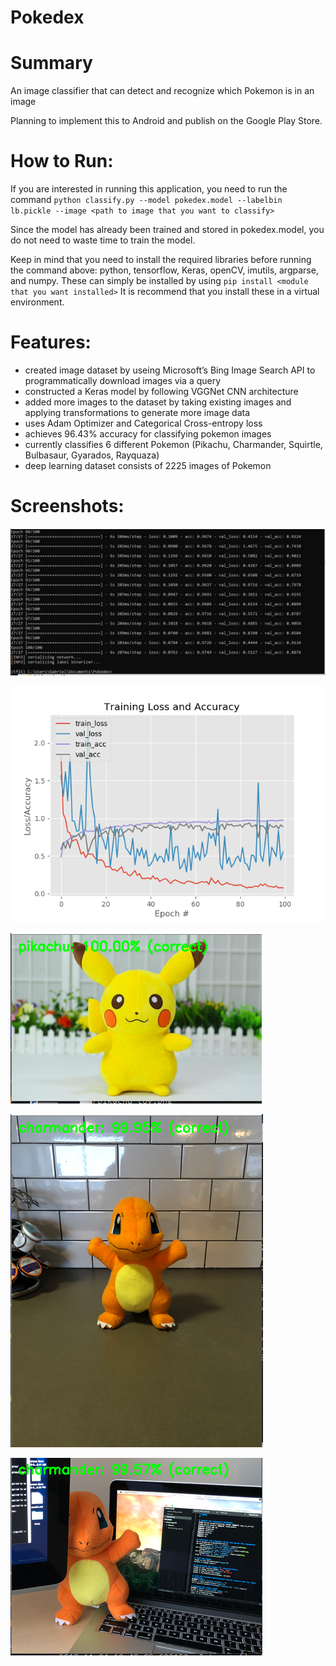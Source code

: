 # Pokedex

# Summary
An image classifier that can detect and recognize which Pokemon is in an image

Planning to implement this to Android and publish on the Google Play Store.

# How to Run:
If you are interested in running this application, you need to run the command 
`python classify.py --model pokedex.model --labelbin lb.pickle --image <path to image that you want to classify>`

Since the model has already been trained and stored in pokedex.model, you do not need to waste time to train the model.

Keep in mind that you need to install the required libraries before running the command above: python, tensorflow, Keras, openCV, imutils, argparse, and numpy. These can simply be installed by using `pip install <module that you want installed>`
It is recommend that you install these in a virtual environment.

# Features:
- created image dataset by useing Microsoft’s Bing Image Search API to programmatically download images via a query
- constructed a Keras model by following VGGNet CNN architecture
- added more images to the dataset by taking existing images and applying transformations to generate more image data
- uses Adam Optimizer and Categorical Cross-entropy loss
- achieves 96.43% accuracy for classifying pokemon images
- currently classifies 6 different Pokemon (Pikachu, Charmander, Squirtle, Bulbasaur, Gyarados, Rayquaza)
- deep learning dataset consists of 2225 images of Pokemon

# Screenshots:
![Alt text](/screenshots/train.PNG)

![Alt text](/screenshots/plot.png)

![Alt text](/screenshots/pikachu.PNG)

![Alt text](/screenshots/charmander.PNG)

![Alt text](/screenshots/charmander2.PNG)

